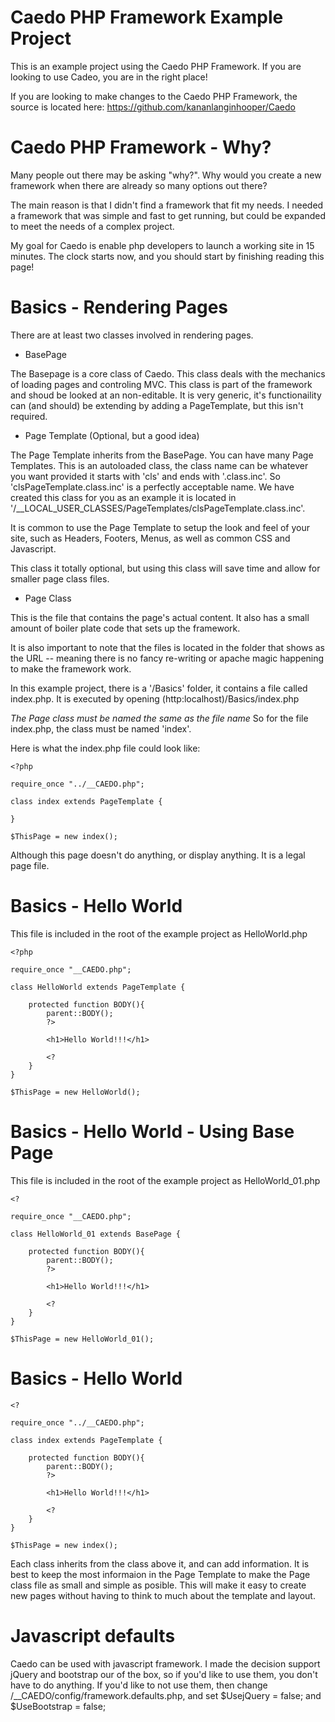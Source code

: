 # Caedo PHP Framework Example Project

This is an example project using the Caedo PHP Framework.  If you are looking to use Cadeo, you are in the right place!

If you are looking to make changes to the Caedo PHP Framework, the source is located here: https://github.com/kananlanginhooper/Caedo

 
 
# Caedo PHP Framework - Why?

Many people out there may be asking "why?". Why would you create a new framework when there are already so many options out there?

The main reason is that I didn't find a framework that fit my needs.  I needed a framework that was simple and fast to get running, but could be expanded to meet the needs of a complex project.

My goal for Caedo is enable php developers to launch a working site in 15 minutes.  The clock starts now, and you should start by finishing reading this page!

# Basics - Rendering Pages

There are at least two classes involved in rendering pages.
	
- BasePage

The Basepage is a core class of Caedo.  This class deals with the mechanics of loading pages and controling MVC.  This class is part of the framework and shoud be looked at an non-editable.  It is very generic, it's functionaility can (and should) be extending by adding a PageTemplate, but this isn't required.
	
- Page Template (Optional, but a good idea)

The Page Template inherits from the BasePage.  You can have many Page Templates.  This is an autoloaded class, the class name can be whatever you want provided it starts with 'cls' and ends with '.class.inc'.  So 'clsPageTemplate.class.inc' is a perfectly acceptable name.  We have created this class for you as an example it is located in '/__LOCAL_USER_CLASSES/PageTemplates/clsPageTemplate.class.inc'.

It is common to use the Page Template to setup the look and feel of your site, such as Headers, Footers, Menus, as well as common CSS and Javascript.   
	
This class it totally optional, but using this class will save time and allow for smaller page class files.

	
- Page Class

This is the file that contains the page's actual content.  It also has a small amount of boiler plate code that sets up the framework.

It is also important to note that the files is located in the folder that shows as the URL -- meaning there is no fancy re-writing or apache magic happening to make the framework work.

In this example project, there is a '/Basics' folder, it contains a file called index.php.  It is executed by opening (http:localhost)/Basics/index.php

*The Page class must be named the same as the file name*  So for the file index.php, the class must be named 'index'. 

Here is what the index.php file could look like:

```
<?php

require_once "../__CAEDO.php";

class index extends PageTemplate {
	
}

$ThisPage = new index();

```

Although this page doesn't do anything, or display anything. It is a legal page file.


# Basics - Hello World

This file is included in the root of the example project as HelloWorld.php

```
<?php

require_once "__CAEDO.php";

class HelloWorld extends PageTemplate {

	protected function BODY(){
		parent::BODY();
		?>
		
		<h1>Hello World!!!</h1>
		
		<?
	}
}

$ThisPage = new HelloWorld();

```

# Basics - Hello World - Using Base Page

This file is included in the root of the example project as HelloWorld_01.php

```
<?

require_once "__CAEDO.php";

class HelloWorld_01 extends BasePage {

	protected function BODY(){
		parent::BODY();
		?>
		
		<h1>Hello World!!!</h1>
		
		<?
	}
}

$ThisPage = new HelloWorld_01();

```


# Basics - Hello World

```
<?

require_once "../__CAEDO.php";

class index extends PageTemplate {

	protected function BODY(){
		parent::BODY();
		?>
		
		<h1>Hello World!!!</h1>
		
		<?
	}
}

$ThisPage = new index();

```



Each class inherits from the class above it, and can add information.  It is best to keep the most informaion in the Page Template to make the Page class file as small and simple as posible.  This will make it easy to create new pages without having to think to much about the template and layout.


# Javascript defaults

Caedo can be used with javascript framework.  I made the decision support jQuery and bootstrap our of the box, so if you'd like to use them, you don't have to do anything.  If you'd like to not use them, then change /__CAEDO/config/framework.defaults.php, and set $UsejQuery = false; and $UseBootstrap = false;



